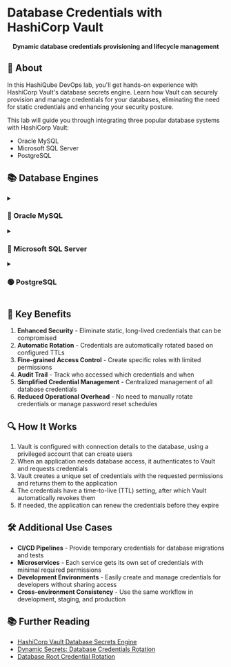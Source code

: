 # Database Credentials with HashiCorp Vault

<div align="center">
  <p><strong>Dynamic database credentials provisioning and lifecycle management</strong></p>
</div>

## 🚀 About

In this HashiQube DevOps lab, you'll get hands-on experience with HashiCorp Vault's database secrets engine. Learn how Vault can securely provision and manage credentials for your databases, eliminating the need for static credentials and enhancing your security posture.

This lab will guide you through integrating three popular database systems with HashiCorp Vault:

- Oracle MySQL
- Microsoft SQL Server
- PostgreSQL

## 📚 Database Engines

<details>
<summary><h3>🔵 Oracle MySQL</h3></summary>

<div align="center">
  <img src="images/mysql-logo.png" alt="MySQL Logo" width="300px">
</div>

### Provision MySQL

<!-- tabs:start -->
#### **GitHub Codespaces**

[![Open in GitHub Codespaces](https://github.com/codespaces/badge.svg)](https://codespaces.new/star3am/hashiqube?quickstart=1)

```bash
bash docker/docker.sh
bash vault/vault.sh
bash database/mysql.sh
```

#### **Vagrant**

```bash
vagrant up --provision-with basetools,docker,docsify,vault,mysql
```

#### **Docker Compose**

```bash
docker compose exec hashiqube /bin/bash
bash hashiqube/basetools.sh
bash docker/docker.sh
bash docsify/docsify.sh
bash vault/vault.sh
bash database/mysql.sh
```
<!-- tabs:end -->

### Verifying MySQL Installation

Let's verify that our MySQL container is up and accepting connections:

```bash
vagrant ssh -c "mysql -h 127.0.0.1 -u root -ppassword -e \"show databases;\""
```

Output:

```sql
mysql: [Warning] Using a password on the command line interface can be insecure.
+--------------------+
| Database           |
+--------------------+
| db                 |
| information_schema |
| mysql              |
| performance_schema |
| sys                |
+--------------------+

```

### Configuring Vault with MySQL

1. **Start Vault**

   ```bash
   vagrant up --provision-with basetools,docker,docsify,vault
   ```

2. **Unseal Vault and Login**

   Use the unseal keys and root token provided in the output to unseal Vault and log in.

   <div align="center">
     <img src="images/vault_logged_in.png" alt="Vault Logged In" width="80%">
     <p><em>Vault UI after successful login</em></p>
   </div>

3. **Enable the Database Secrets Engine**

   Navigate to "Enable new Engine" in the top right, select "Database" and click "Next".

   <div align="center">
     <img src="images/vault_enable_new_secret_engine_database.png" alt="Enable Database Engine" width="80%">
     <p><em>Select the Database secrets engine</em></p>
   </div>

   <div align="center">
     <img src="images/vault_enable_new_secret_engine_database_enable.png" alt="Confirm Database Engine" width="80%">
     <p><em>Confirm and enable the Database secrets engine</em></p>
   </div>

4. **Create Vault User in MySQL**

   ```bash
   vagrant ssh -c "mysql -h 127.0.0.1 -u root -ppassword -e \"CREATE USER 'vault'@'%' IDENTIFIED BY 'password';\""
   
   vagrant ssh -c "mysql -h 127.0.0.1 -u root -ppassword -e \"GRANT ALL PRIVILEGES ON *.* TO 'vault'@'%' WITH GRANT OPTION;\""
   
   vagrant ssh -c "mysql -h 127.0.0.1 -u root -ppassword -e \"GRANT CREATE USER ON *.* to 'vault'@'%';\""
   ```

5. **Configure MySQL in Vault**

   ```bash
   vagrant ssh -c "vault write database/config/db plugin_name=mysql-database-plugin connection_url='{{username}}:{{password}}@tcp(localhost:3306)/' allowed_roles='mysql-role' username='vault' password='password'"
   ```

6. **Create a Database Role**

   ```bash
   vagrant ssh -c "vault write database/roles/mysql-role db_name=db creation_statements=\"CREATE USER '{{name}}'@'%' IDENTIFIED BY '{{password}}';GRANT ALL PRIVILEGES ON db.* TO '{{name}}'@'%';\" default_ttl='1h' max_ttl='24h'"
   ```

   Output:

   ```sql
   Success! Data written to: database/roles/mysql-role
   ```

### Generating and Using Dynamic Credentials

1. **Check Current MySQL Users**

   ```bash
   vagrant ssh -c "mysql -h 127.0.0.1 -u root -ppassword -e \"SELECT User, Host from mysql.user;\""
   ```

   Output:

   ```sql
   mysql: [Warning] Using a password on the command line interface can be insecure.
   +------------------+-----------+
   | User             | Host      |
   +------------------+-----------+
   | root             | %         |
   | vault            | %         |
   | mysql.infoschema | localhost |
   | mysql.session    | localhost |
   | mysql.sys        | localhost |
   | root             | localhost |
   +------------------+-----------+
   ```

2. **Generate Credentials from Vault**

   ```bash
   vagrant ssh -c "vault read database/creds/mysql-role"
   ```

   Output:

   ```sql
   Key                Value
   ---                -----
   lease_id           database/creds/mysql-role/IhHPq0RcdmDdTIjsfLBePLcp
   lease_duration     1h
   lease_renewable    true
   password           A1a-0bdhOg0OiZQV0TTP
   username           v-root-mysqlrole-zV7t3V0bJFZZJTg
   ```

3. **Verify New User Existence**

   ```bash
   vagrant ssh -c "mysql -h 127.0.0.1 -u root -ppassword -e \"SELECT User, Host from mysql.user;\""
   ```

   Output:

   ```sql
   mysql: [Warning] Using a password on the command line interface can be insecure.
   +-----------------------------------+-----------+
   | User                              | Host      |
   +-----------------------------------+-----------+
   | root                              | %         |
   | v-root-mysql-role-zV7t3V0bJFZZJTg | %         |
   | vault                             | %         |
   | mysql.infoschema                  | localhost |
   | mysql.session                     | localhost |
   | mysql.sys                         | localhost |
   | root                              | localhost |
   +-----------------------------------+-----------+
   ```

4. **Retrieve Credentials via API**

   ```bash
   vagrant ssh -c "curl --header 'X-Vault-Token:s.h7kojucmDDULDmxHAyr7jhrE' http://localhost:8200/v1/database/creds/mysql-role"
   ```

   Output:

   ```json
   {
   "request_id":"23116091-f72b-80f9-fb0e-6ce5418bae1d",
   "lease_id":"database/creds/mysql-role/7wMxCUzNcEaOrvCspBhXnjTM",
   "renewable":true,
   "lease_duration":3600,
   "data":{
     "password":"A1a-XhNU8s4P0Ph5Se9O",
     "username":"v-root-mysql-role-kmFADTyAAfv7LS0"
   },
   "wrap_info":null,
   "warnings":null,
   "auth":null
   }
   ```

5. **Using Credentials in Applications**

   ```bash
   response=$(curl --header "X-Vault-Token:s.h7kojucmDDULDmxHAyr7jhrE" http://localhost:8200/v1/database/creds/mysql-role)
   export DBPASSWORD=$(echo $response | jq -r .data.password)
   export DBUSERNAME=$(echo $response | jq -r .data.username)

   docker run --name webapp -d -p 8080:80 --rm -e DATABASE_URL=mysql+pymysql://DBUSERNAME:DBPASSWORD@mysql.consul/db webapp:latest
   ```

6. **Credential Lifecycle Management**

   After the lease expires (1 hour in our configuration), Vault automatically revokes the credentials:

   ```bash
   vagrant ssh -c "mysql -h 127.0.0.1 -u root -ppassword -e \"SELECT User, Host from mysql.user;\""
   ```

   Output after credential expiration:

   ```sql
   mysql: [Warning] Using a password on the command line interface can be insecure.
   +------------------+-----------+
   | User             | Host      |
   +------------------+-----------+
   | root             | %         |
   | vault            | %         |
   | mysql.infoschema | localhost |
   | mysql.session    | localhost |
   | mysql.sys        | localhost |
   | root             | localhost |
   +------------------+-----------+
   ```

### MySQL Provisioner Script

The script below automates the setup of MySQL in your HashiQube environment:

```bash
#!/bin/bash

# Print the commands that are run
set -x

# Stop execution if something fails
set -e

# This script provisions MySQL

if [[ $(docker ps | grep mysql) ]]; then
  echo "MySQL already running..."
  if [[ $(docker ps | grep -v mysql) ]]; then
    echo "MySQL not running, starting it up..."
    docker start mysql
  fi
else
  # You can also set up docker-compose without passwords as well if thats a step too far
  echo "Starting MySQL..."
  docker run --name mysql \
    -p 3306:3306 \
    -e MYSQL_ROOT_PASSWORD=password \
    -e MYSQL_DATABASE=db \
    -d mysql:5.7 \
    --character-set-server=utf8mb4 \
    --collation-server=utf8mb4_unicode_ci
fi
```

</details>

<details>
<summary><h3>🔴 Microsoft SQL Server</h3></summary>

<div align="center">
  <img src="images/mssql-logo.png" alt="Microsoft SQL Logo" width="300px">
</div>

### Provision Microsoft SQL Server

<!-- tabs:start -->
#### **GitHub Codespaces**

[![Open in GitHub Codespaces](https://github.com/codespaces/badge.svg)](https://codespaces.new/star3am/hashiqube?quickstart=1)

```bash
bash docker/docker.sh
bash vault/vault.sh
bash database/mssql.sh
```

#### **Vagrant**

```bash
vagrant up --provision-with basetools,docker,docsify,vault,mssql
```

#### **Docker Compose**

```bash
docker compose exec hashiqube /bin/bash
bash hashiqube/basetools.sh
bash docker/docker.sh
bash docsify/docsify.sh
bash vault/vault.sh
bash database/mssql.sh
```
<!-- tabs:end -->

### Configuring Microsoft SQL Server with Vault

1. **Create a Database**

   ```bash
   vagrant ssh
   docker exec -it mssql /opt/mssql-tools/bin/sqlcmd -S localhost -U sa -P P@ssw0rd -Q "CREATE DATABASE mssql"
   ```

2. **Verify Database Creation**

   ```bash
   docker exec -it mssql /opt/mssql-tools/bin/sqlcmd -S localhost -U sa -P P@ssw0rd -Q "SELECT name, database_id, create_date FROM sys.databases"
   ```

   Output:

   ```
   name                                                                                                                             database_id create_date
   -------------------------------------------------------------------------------------------------------------------------------- ----------- -----------------------
   master                                                                                                                                     1 2003-04-08 09:13:36.390
   tempdb                                                                                                                                     2 2019-11-20 03:23:54.157
   model                                                                                                                                      3 2003-04-08 09:13:36.390
   msdb                                                                                                                                       4 2018-06-13 18:27:29.220
   mssql                                                                                                                                      5 2019-11-20 03:24:03.043

   (5 rows affected)
   ```

3. **Enable Database Secrets Engine in Vault** (if not already enabled)

   ```bash
   vault secrets enable database
   ```

4. **Configure MSSQL in Vault**

   ```bash
   vault write database/config/mssql \
     plugin_name=mssql-database-plugin \
     connection_url='sqlserver://{{username}}:{{password}}@localhost:1433' \
     allowed_roles="mssql" \
     username="sa" \
     password="P@ssw0rd"
   ```

5. **Create a Database Role**

   ```bash
   vault write database/roles/mssql \
     db_name=mssql \
     creation_statements="CREATE LOGIN [{{name}}] WITH PASSWORD = '{{password}}'; \
     CREATE USER [{{name}}] FOR LOGIN [{{name}}]; \
     GRANT SELECT ON SCHEMA::dbo TO [{{name}}];" \
     default_ttl="1h" \
     max_ttl="24h"
   ```

### Generating and Using Dynamic Credentials

1. **Generate Credentials from Vault**

   ```bash
   vault read database/creds/mssql
   ```

2. **Verify Credential Creation**

   ```bash
   docker exec -it mssql /opt/mssql-tools/bin/sqlcmd -S localhost -U v-root-mssql-5nBk5IA9hydRgzOkgB8M-1574220338 -P A1a-dninssZ6v3mNBOfK -Q "SELECT * FROM sys.server_principals"
   ```

3. **Credential Lifecycle Management**

   After the lease expires (1 hour in our configuration), attempting to use the credentials will fail:

   ```bash
   docker exec -it mssql /opt/mssql-tools/bin/sqlcmd -S localhost -U v-root-mssql-5nBk5IA9hydRgzOkgB8M-1574220338 -P A1a-dninssZ6v3mNBOfK -Q "SELECT * FROM sys.server_principals"
   ```

   Output after credential expiration:

   ```sql
   Sqlcmd: Error: Microsoft ODBC Driver 17 for SQL Server : Login failed for user 'v-root-mssql-5nBk5IA9hydRgzOkgB8M-1574220338'..
   ```

### Microsoft SQL Server Provisioner Script

The script below automates the setup of Microsoft SQL Server in your HashiQube environment:

```bash
#!/bin/bash

# Print the commands that are run
set -x

# Stop execution if something fails
set -e

# This script provisions Microsoft SQL Server
cd /home/vagrant

if [[ $(docker ps | grep mssql) ]]; then
  echo "Microsoft SQL Server already running..."
  if [[ $(docker ps | grep -v mssql) ]]; then
    echo "Microsoft SQL Server not running, starting it up..."
    docker start mssql
  fi
else
  echo "Starting Microsoft SQL Server..."
  docker run --name mssql \
    -e "ACCEPT_EULA=Y" \
    -e "SA_PASSWORD=P@ssw0rd" \
    -p 1433:1433 \
    -d mcr.microsoft.com/mssql/server:2019-latest
fi
```

</details>

<details>
<summary><h3>🟢 PostgreSQL</h3></summary>

<div align="center">
  <img src="images/postgresql-logo.png" alt="PostgreSQL Logo" width="300px">
</div>

### Provision PostgreSQL

<!-- tabs:start -->
#### **GitHub Codespaces**

[![Open in GitHub Codespaces](https://github.com/codespaces/badge.svg)](https://codespaces.new/star3am/hashiqube?quickstart=1)

```bash
bash docker/docker.sh
bash vault/vault.sh
bash database/postgresql.sh
```

#### **Vagrant**

```bash
vagrant up --provision-with basetools,docker,docsify,vault,postgresql
```

#### **Docker Compose**

```bash
docker compose exec hashiqube /bin/bash
bash hashiqube/basetools.sh
bash docker/docker.sh
bash docsify/docsify.sh
bash vault/vault.sh
bash database/postgresql.sh
```
<!-- tabs:end -->

### PostgreSQL Provisioner Script

The script below automates the setup of PostgreSQL in your HashiQube environment:

```bash
#!/bin/bash

# Print the commands that are run
set -x

# Stop execution if something fails
set -e

# This script provisions PostgreSQL
cd /home/vagrant

# Check if we already have postgres
if [[ $(docker ps | grep postgres) ]]; then
  echo "PostgreSQL already running..."
else
  echo "Starting PostgreSQL..."
  docker run --name postgres \
    -e POSTGRES_PASSWORD=hashiqube \
    -e POSTGRES_USER=hashiqube \
    -e POSTGRES_DB=hashiqube \
    -p 5432:5432 \
    -d postgres:latest
fi
```

</details>

## 🔑 Key Benefits

1. **Enhanced Security** - Eliminate static, long-lived credentials that can be compromised
2. **Automatic Rotation** - Credentials are automatically rotated based on configured TTLs
3. **Fine-grained Access Control** - Create specific roles with limited permissions
4. **Audit Trail** - Track who accessed which credentials and when
5. **Simplified Credential Management** - Centralized management of all database credentials
6. **Reduced Operational Overhead** - No need to manually rotate credentials or manage password reset schedules

## 🔍 How It Works

1. Vault is configured with connection details to the database, using a privileged account that can create users
2. When an application needs database access, it authenticates to Vault and requests credentials
3. Vault creates a unique set of credentials with the requested permissions and returns them to the application
4. The credentials have a time-to-live (TTL) setting, after which Vault automatically revokes them
5. If needed, the application can renew the credentials before they expire

## 🛠️ Additional Use Cases

- **CI/CD Pipelines** - Provide temporary credentials for database migrations and tests
- **Microservices** - Each service gets its own set of credentials with minimal required permissions
- **Development Environments** - Easily create and manage credentials for developers without sharing access
- **Cross-environment Consistency** - Use the same workflow in development, staging, and production

## 📚 Further Reading

- [HashiCorp Vault Database Secrets Engine](https://www.vaultproject.io/docs/secrets/databases)
- [Dynamic Secrets: Database Credentials Rotation](https://learn.hashicorp.com/tutorials/vault/database-credentials-rotation)
- [Database Root Credential Rotation](https://learn.hashicorp.com/tutorials/vault/database-root-rotation)
